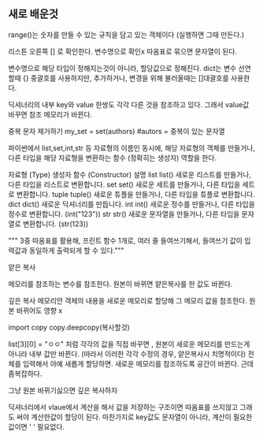 
## 새로 배운것

range()는 숫자를 만들 수 있는 규칙을 담고 있는 객체이다
(실행하면 그때 만든다.)

리스튼 오른쪽 [] 로 확인한다. 변수명으로 확인x
따옴표로 묶으면 문자열이 된다.

변수명으로 해당 타입이 정해지는것이 아니라, 할당값으로 정해진다.
dict는 변수 선연할때 {} 중괄호를 사용하지만,
추가하거나, 변경을 위해 불러올때는 []대괄호를 사용한다.

딕셔너리의 내부 key와 value 한쌍도 각각 다른 것을 참조하고 있다.
그래서 value값 바꾸면 참조 메모리가 바뀐다.

중복 문자 제거하기
my_set = set(authors) #autors = 중복이 있는 문자열

파이썬에서 list,set,int,str 등 자료형의 이름인 동시에, 해당 자료형의 객체를 만들거나,
다른 타입을 해당 자료형을 변환하는 함수 (정확히는 생성자) 역할을 한다.

자료형 (Type)	생성자 함수 (Constructor)	설명
list	list()	새로운 리스트를 만들거나, 다른 타입을 리스트로 변환합니다.
set	set()	새로운 세트를 만들거나, 다른 타입을 세트로 변환합니다.
tuple	tuple()	새로운 튜플을 만들거나, 다른 타입을 튜플로 변환합니다.
dict	dict()	새로운 딕셔너리를 만듭니다.
int	int()	새로운 정수를 만들거나, 다른 타입을 정수로 변환합니다. (int("123"))
str	str()	새로운 문자열을 만들거나, 다른 타입을 문자열로 변환합니다. (str(123))

""" 3중 따옴표를 활용해,
프린트 함수 1개로, 여러 줄 들여쓰기해서, 들여쓰기 값이 입력값과 동일하게 출력되게 할 수 있다."""

얕은 복사

메모리를 참조하는 변수를 참조한다.
원본이 바뀌면 얕은복사를 한 값도 바뀐다.

깊은 복사
메모리안 객체의 내용을 새로운 메모리로 할당해
그 메모리 값을 참조한다.
원본 바뀌어도 영향 x

import copy
copy.deepcopy(복사할것)

list[3][0] = "ㅇㅇ" 처럼 각각의 값을 직접 바꾸면 , 원본이 새로운 메모리를 만드는게 아니라
내부 값만 바뀐다.
(따라서 이러한 각각 수정의 경우, 얕은복사시 치명적이다)
전체를 입력해서 아예 새롭게 할당하면. 새로운 메모리를 참조하도록 공간이 바뀐다.
근데 좀복잡하다.

그냥 원본 바뀌기싫으면 깊은 복사하자

딕셔너리에서 vlaue에서 계산을 해서 값을 저장하는 구조이면
따옴표를 쓰지않고 그래도 써야 계산한값이 할당이 된다.
마찬가지로 key값도 문자열이 아니라, 계산이 필요한 값이면 ' ' 필요없다.
